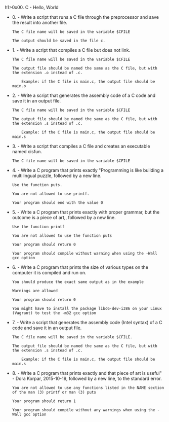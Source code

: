 h1>0x00. C - Hello, World</h1>

<ul>

   <li>0. - Write a script that runs a C file through the preprocessor and save the result into another file.



    The C file name will be saved in the variable $CFILE

    The output should be saved in the file c.

</li>

   <li>1. - Write a script that compiles a C file but does not link.



    The C file name will be saved in the variable $CFILE

    The output file should be named the same as the C file, but with the extension .o instead of .c.

        Example: if the C file is main.c, the output file should be main.o

</li>

   <li>2. - Write a script that generates the assembly code of a C code and save it in an output file.



    The C file name will be saved in the variable $CFILE

    The output file should be named the same as the C file, but with the extension .s instead of .c.

        Example: if the C file is main.c, the output file should be main.s

</li>

   <li>3. - Write a script that compiles a C file and creates an executable named cisfun.



    The C file name will be saved in the variable $CFILE

</li>

   <li>4. - Write a C program that prints exactly "Programming is like building a multilingual puzzle, followed by a new line.



    Use the function puts.

    You are not allowed to use printf.

    Your program should end with the value 0

</li>

   <li>5. - Write a C program that prints exactly with proper grammar, but the outcome is a piece of art,, followed by a new line.



    Use the function printf

    You are not allowed to use the function puts

    Your program should return 0

    Your program should compile without warning when using the -Wall gcc option

</li>

   <li>6. - Write a C program that prints the size of various types on the computer it is compiled and run on.



    You should produce the exact same output as in the example

    Warnings are allowed

    Your program should return 0

    You might have to install the package libc6-dev-i386 on your Linux (Vagrant) to test the -m32 gcc option

</li>

   <li>7. - Write a script that generates the assembly code (Intel syntax) of a C code and save it in an output file.



    The C file name will be saved in the variable $CFILE.

    The output file should be named the same as the C file, but with the extension .s instead of .c.

        Example: if the C file is main.c, the output file should be main.s



</li>

   <li>8. - Write a C program that prints exactly and that piece of art is useful" - Dora Korpar, 2015-10-19, followed by a new line, to the standard error.



    You are not allowed to use any functions listed in the NAME section of the man (3) printf or man (3) puts

    Your program should return 1

    Your program should compile without any warnings when using the -Wall gcc option

</li>

</ul> 
